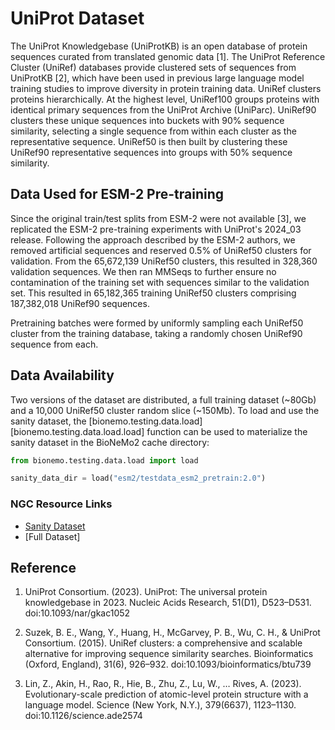 # UniProt Dataset

The UniProt Knowledgebase (UniProtKB) is an open database of protein sequences curated from translated genomic data [1].
The UniProt Reference Cluster (UniRef) databases provide clustered sets of sequences from UniProtKB [2], which have been
used in previous large language model training studies to improve diversity in protein training data. UniRef clusters
proteins hierarchically. At the highest level, UniRef100 groups proteins with identical primary sequences from the
UniProt Archive (UniParc). UniRef90 clusters these unique sequences into buckets with 90% sequence similarity, selecting
a single sequence from within each cluster as the representative sequence. UniRef50 is then built by clustering these
UniRef90 representative sequences into groups with 50% sequence similarity.

## Data Used for ESM-2 Pre-training

Since the original train/test splits from ESM-2 were not available [3], we replicated the ESM-2 pre-training experiments
with UniProt's 2024_03 release. Following the approach described by the ESM-2 authors, we removed artificial sequences
and reserved 0.5% of UniRef50 clusters for validation. From the 65,672,139 UniRef50 clusters, this resulted in 328,360
validation sequences. We then ran MMSeqs to further ensure no contamination of the training set with sequences similar
to the validation set. This resulted in 65,182,365 training UniRef50 clusters comprising 187,382,018 UniRef90 sequences.

Pretraining batches were formed by uniformly sampling each UniRef50 cluster from the training database, taking a
randomly chosen UniRef90 sequence from each.

## Data Availability

Two versions of the dataset are distributed, a full training dataset (~80Gb) and a 10,000 UniRef50 cluster random slice
(~150Mb). To load and use the sanity dataset, the [bionemo.testing.data.load][bionemo.testing.data.load.load] function
can be used to materialize the sanity dataset in the BioNeMo2 cache directory:

```python
from bionemo.testing.data.load import load

sanity_data_dir = load("esm2/testdata_esm2_pretrain:2.0")
```

### NGC Resource Links

* [Sanity Dataset](https://catalog.ngc.nvidia.com/orgs/nvidia/teams/clara/resources/esm2_pretrain_nemo2_testdata/files)
* [Full Dataset]

## Reference

1. UniProt Consortium. (2023). UniProt: The universal protein knowledgebase in 2023. Nucleic Acids Research, 51(D1),
   D523–D531. doi:10.1093/nar/gkac1052

2. Suzek, B. E., Wang, Y., Huang, H., McGarvey, P. B., Wu, C. H., & UniProt Consortium. (2015). UniRef clusters: a
   comprehensive and scalable alternative for improving sequence similarity searches. Bioinformatics (Oxford, England),
   31(6), 926–932. doi:10.1093/bioinformatics/btu739

3. Lin, Z., Akin, H., Rao, R., Hie, B., Zhu, Z., Lu, W., … Rives, A. (2023). Evolutionary-scale prediction of
   atomic-level protein structure with a language model. Science (New York, N.Y.), 379(6637), 1123–1130.
   doi:10.1126/science.ade2574
